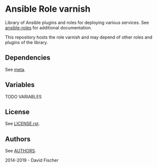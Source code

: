 # Ansible Role varnish

Library of Ansible plugins and roles for deploying various services.
See [ansible-roles](https://github.com/davidfischer-ch/ansible-roles) for additional documentation.

This repository hosts the role varnish and may depend of other roles and plugins of the library.

## Dependencies

See [meta](meta/main.yml).

## Variables

TODO VARIABLES

## License

See [LICENSE.rst](LICENSE.rst).

## Authors

See [AUTHORS](AUTHORS).

2014-2019 - David Fischer
